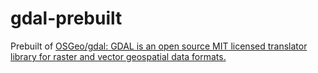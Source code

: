 gdal-prebuilt
=============
Prebuilt of [OSGeo/gdal: GDAL is an open source MIT licensed translator library for raster and vector geospatial data formats.](https://github.com/OSGeo/gdal)
